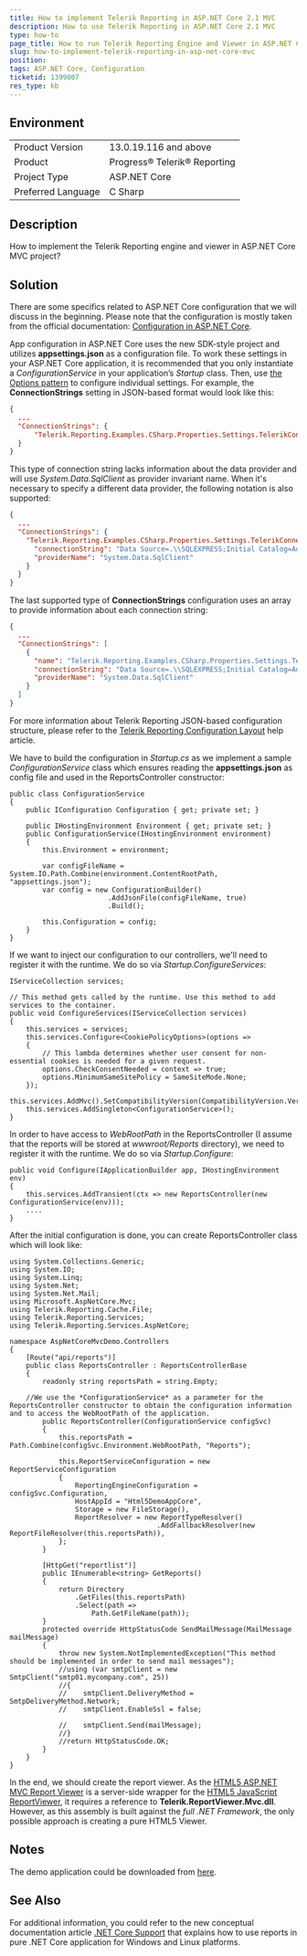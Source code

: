 ```yaml
---
title: How to implement Telerik Reporting in ASP.NET Core 2.1 MVC
description: How to use Telerik Reporting in ASP.NET Core 2.1 MVC
type: how-to
page_title: How to run Telerik Reporting Engine and Viewer in ASP.NET Core 2.1 MVC
slug: how-to-implement-telerik-reporting-in-asp-net-core-mvc
position: 
tags: ASP.NET Core, Configuration
ticketid: 1399007
res_type: kb
---
```


## Environment
<table>
	<tr>
		<td>Product Version</td>
		<td>13.0.19.116 and above</td>
	</tr>
	<tr>
		<td>Product</td>
		<td>Progress® Telerik® Reporting</td>
	</tr>
	<tr>
		<td>Project Type</td>
		<td>ASP.NET Core</td>
	</tr>
	<tr>
		<td>Preferred Language</td>
		<td>C Sharp</td>
	</tr>
</table>


## Description
How to implement the Telerik Reporting engine and viewer in ASP.NET Core MVC project?

## Solution
There are some specifics related to ASP.NET Core configuration that we will discuss in the beginning.  Please note that the configuration is mostly taken from the official documentation: [Configuration in ASP.NET Core](https://docs.microsoft.com/en-us/aspnet/core/fundamentals/configuration/index?view=aspnetcore-2.2).

App configuration in ASP.NET Core uses the new SDK-style project and utilizes **appsettings.json** as a configuration file. To work these settings in your ASP.NET Core application, it is recommended that you only instantiate a *ConfigurationService* in your application’s *Startup* class. Then, use [the Options pattern](https://docs.microsoft.com/en-us/aspnet/core/fundamentals/configuration/options?view=aspnetcore-2.2) to configure individual settings. For example, the **ConnectionStrings** setting in JSON-based format would look like this:

```JSON
{
  ...
  "ConnectionStrings": {
      "Telerik.Reporting.Examples.CSharp.Properties.Settings.TelerikConnectionString": "Data Source=.\\SQLEXPRESS;Initial Catalog=AdventureWorks;Integrated Security=true"
  }  
}
```

This type of connection string lacks information about the data provider and will use *System.Data.SqlClient* as provider invariant name. When it's necessary to specify a different data provider, the following notation is also supported:

```JSON
{
  ...
  "ConnectionStrings": {
    "Telerik.Reporting.Examples.CSharp.Properties.Settings.TelerikConnectionString": {
      "connectionString": "Data Source=.\\SQLEXPRESS;Initial Catalog=AdventureWorks;Integrated Security=true",
      "providerName": "System.Data.SqlClient"
    }
  }
}
```

The last supported type of **ConnectionStrings** configuration uses an array to provide information about each connection string:

```JSON
{
  ...
  "ConnectionStrings": [
    {
      "name": "Telerik.Reporting.Examples.CSharp.Properties.Settings.TelerikConnectionString",
      "connectionString": "Data Source=.\\SQLEXPRESS;Initial Catalog=AdventureWorks;Integrated Security=true",
      "providerName": "System.Data.SqlClient"
    }
  ]
}
```

For more information about Telerik Reporting JSON-based configuration structure, please refer to the [Telerik Reporting Configuration Layout](../configuring-telerik-reporting#telerik-reporting-configuration-layout) help article.

We have to build the configuration in *Startup.cs* as we implement a sample *ConfigurationService* class which ensures reading the **appsettings.json** as config file and used in the ReportsController constructor:
```CSharp
public class ConfigurationService
{
    public IConfiguration Configuration { get; private set; }
 
    public IHostingEnvironment Environment { get; private set; }
    public ConfigurationService(IHostingEnvironment environment)
    {
        this.Environment = environment;
 
        var configFileName = System.IO.Path.Combine(environment.ContentRootPath, "appsettings.json");
        var config = new ConfigurationBuilder()
                        .AddJsonFile(configFileName, true)
                        .Build();
 
        this.Configuration = config;
    }
}
```

If we want to inject our configuration to our controllers, we'll need to register it with the runtime. We do so via *Startup.ConfigureServices*:
```CSharp
IServiceCollection services;
 
// This method gets called by the runtime. Use this method to add services to the container.
public void ConfigureServices(IServiceCollection services)
{
    this.services = services;
    this.services.Configure<CookiePolicyOptions>(options =>
    {
        // This lambda determines whether user consent for non-essential cookies is needed for a given request.
        options.CheckConsentNeeded = context => true;
        options.MinimumSameSitePolicy = SameSiteMode.None;
    });
    this.services.AddMvc().SetCompatibilityVersion(CompatibilityVersion.Version_2_2);
    this.services.AddSingleton<ConfigurationService>();
}
```

In order to have access to *WebRootPath* in the ReportsController (I assume that the reports will be stored at *wwwroot/Reports* directory), we need to register it with the runtime. We do so via *Startup.Configure*:
```CSharp
public void Configure(IApplicationBuilder app, IHostingEnvironment env)
{
    this.services.AddTransient(ctx => new ReportsController(new ConfigurationService(env)));
    ....
}
```

After the initial configuration is done, you can create ReportsController class which will look like:
```CSharp
using System.Collections.Generic;
using System.IO;
using System.Linq;
using System.Net;
using System.Net.Mail;
using Microsoft.AspNetCore.Mvc;
using Telerik.Reporting.Cache.File;
using Telerik.Reporting.Services;
using Telerik.Reporting.Services.AspNetCore;
 
namespace AspNetCoreMvcDemo.Controllers
{
    [Route("api/reports")]
    public class ReportsController : ReportsControllerBase
    {
        readonly string reportsPath = string.Empty;
 	
	//We use the *ConfigurationService* as a parameter for the ReportsController constructor to obtain the configuration information and to access the WebRootPath of the application.
        public ReportsController(ConfigurationService configSvc)
        {
            this.reportsPath = Path.Combine(configSvc.Environment.WebRootPath, "Reports");
 
            this.ReportServiceConfiguration = new ReportServiceConfiguration
            {
                ReportingEngineConfiguration = configSvc.Configuration,
                HostAppId = "Html5DemoAppCore",
                Storage = new FileStorage(),
                ReportResolver = new ReportTypeResolver()
                                    .AddFallbackResolver(new ReportFileResolver(this.reportsPath)),
            };
        }
 
        [HttpGet("reportlist")]
        public IEnumerable<string> GetReports()
        {
            return Directory
                .GetFiles(this.reportsPath)
                .Select(path =>
                    Path.GetFileName(path));
        }
        protected override HttpStatusCode SendMailMessage(MailMessage mailMessage)
        {
            throw new System.NotImplementedException("This method should be implemented in order to send mail messages");
            //using (var smtpClient = new SmtpClient("smtp01.mycompany.com", 25))
            //{
            //    smtpClient.DeliveryMethod = SmtpDeliveryMethod.Network;
            //    smtpClient.EnableSsl = false;
 
            //    smtpClient.Send(mailMessage);
            //}
            //return HttpStatusCode.OK;
        }
    }
}
```

In the end, we should create the report viewer. As the [HTML5 ASP.NET MVC Report Viewer](../mvc-report-viewer-extension-overview) is a server-side wrapper for the [HTML5 JavaScript ReportViewer](../html5-report-viewer), it requires a reference to **Telerik.ReportViewer.Mvc.dll**. However, as this assembly is built against the *full .NET Framework*, the only possible approach is creating a pure HTML5 Viewer.

## Notes
The demo application could be downloaded from [here](https://www.telerik.com/docs/default-source/knowledgebasearticleattachments/reporting/aspnetcoremvcdemo.zip?sfvrsn=32676553_2).

## See Also
For additional information, you could refer to the new conceptual documentation article [.NET Core Support](../use-reports-in-net-core-apps) that explains how to use reports in pure .NET Core application for Windows and Linux platforms.
